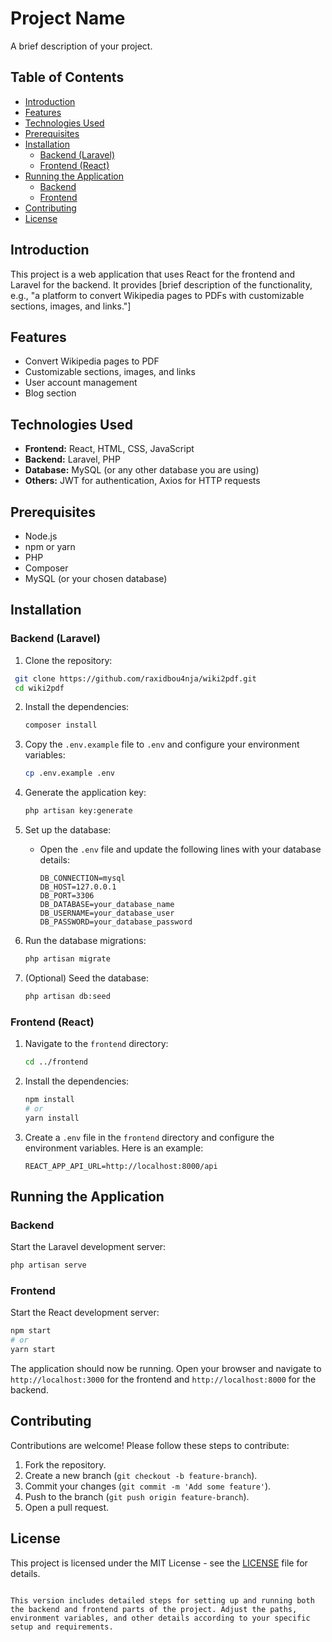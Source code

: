 # Project Name

A brief description of your project.

## Table of Contents

- [Introduction](#introduction)
- [Features](#features)
- [Technologies Used](#technologies-used)
- [Prerequisites](#prerequisites)
- [Installation](#installation)
  - [Backend (Laravel)](#backend-laravel)
  - [Frontend (React)](#frontend-react)
- [Running the Application](#running-the-application)
  - [Backend](#backend)
  - [Frontend](#frontend)
- [Contributing](#contributing)
- [License](#license)

## Introduction

This project is a web application that uses React for the frontend and Laravel for the backend. It provides [brief description of the functionality, e.g., "a platform to convert Wikipedia pages to PDFs with customizable sections, images, and links."]

## Features

- Convert Wikipedia pages to PDF
- Customizable sections, images, and links
- User account management
- Blog section

## Technologies Used

- **Frontend:** React, HTML, CSS, JavaScript
- **Backend:** Laravel, PHP
- **Database:** MySQL (or any other database you are using)
- **Others:** JWT for authentication, Axios for HTTP requests

## Prerequisites

- Node.js
- npm or yarn
- PHP
- Composer
- MySQL (or your chosen database)

## Installation

### Backend (Laravel)

1. Clone the repository:

  ```bash
   git clone https://github.com/raxidbou4nja/wiki2pdf.git
   cd wiki2pdf
   ```

2. Install the dependencies:

   ```bash
   composer install
   ```

3. Copy the `.env.example` file to `.env` and configure your environment variables:

   ```bash
   cp .env.example .env
   ```

4. Generate the application key:

   ```bash
   php artisan key:generate
   ```

5. Set up the database:

   - Open the `.env` file and update the following lines with your database details:

     ```env
     DB_CONNECTION=mysql
     DB_HOST=127.0.0.1
     DB_PORT=3306
     DB_DATABASE=your_database_name
     DB_USERNAME=your_database_user
     DB_PASSWORD=your_database_password
     ```

6. Run the database migrations:

   ```bash
   php artisan migrate
   ```

7. (Optional) Seed the database:

   ```bash
   php artisan db:seed
   ```

### Frontend (React)

1. Navigate to the `frontend` directory:

   ```bash
   cd ../frontend
   ```

2. Install the dependencies:

   ```bash
   npm install
   # or
   yarn install
   ```

3. Create a `.env` file in the `frontend` directory and configure the environment variables. Here is an example:

   ```env
   REACT_APP_API_URL=http://localhost:8000/api
   ```

## Running the Application

### Backend

Start the Laravel development server:

```bash
php artisan serve
```

### Frontend

Start the React development server:

```bash
npm start
# or
yarn start
```

The application should now be running. Open your browser and navigate to `http://localhost:3000` for the frontend and `http://localhost:8000` for the backend.

## Contributing

Contributions are welcome! Please follow these steps to contribute:

1. Fork the repository.
2. Create a new branch (`git checkout -b feature-branch`).
3. Commit your changes (`git commit -m 'Add some feature'`).
4. Push to the branch (`git push origin feature-branch`).
5. Open a pull request.

## License

This project is licensed under the MIT License - see the [LICENSE](LICENSE) file for details.
```

This version includes detailed steps for setting up and running both the backend and frontend parts of the project. Adjust the paths, environment variables, and other details according to your specific setup and requirements.
